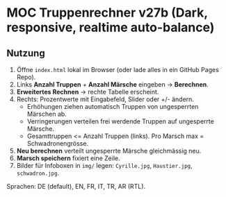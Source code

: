 # MOC Truppenrechner v27b (Dark, responsive, realtime auto-balance)

## Nutzung
1. Öffne `index.html` lokal im Browser (oder lade alles in ein GitHub Pages Repo).
2. Links **Anzahl Truppen** + **Anzahl Märsche** eingeben → **Berechnen**.
3. **Erweitertes Rechnen** → rechte Tabelle erscheint.
4. Rechts: Prozentwerte mit Eingabefeld, Slider oder +/- ändern.
   - Erhöhungen ziehen automatisch Truppen von ungesperrten Märschen ab.
   - Verringerungen verteilen frei werdende Truppen auf ungesperrte Märsche.
   - Gesamttruppen <= Anzahl Truppen (links). Pro Marsch max = Schwadronengrösse.
5. **Neu berechnen** verteilt ungesperrte Märsche gleichmässig neu.
6. **Marsch speichern** fixiert eine Zeile.
7. Bilder für Infoboxen in `img/` legen: `Cyrille.jpg`, `Haustier.jpg`, `schwadron.jpg`.

Sprachen: DE (default), EN, FR, IT, TR, AR (RTL).
